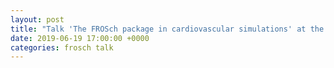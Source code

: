 ```yaml
---
layout: post
title: "Talk 'The FROSch package in cardiovascular simulations' at the MAFELAP conference 2019, London, UK"
date: 2019-06-19 17:00:00 +0000
categories: frosch talk
---
```

